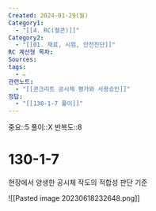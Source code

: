 ```yaml
---
Created: 2024-01-29(월)
Category1:
  - "[[4. RC(철콘)]]"
Category2:
  - "[[01. 재료, 시험, 안전진단]]"
RC 계산형 목차: 
Sources: 
tags:
  - ✏️
관련노트:
  - "[[콘크리트 공시체 평가와 사용승인]]"
정답:
  - "[[130-1-7 풀이]]"
---
```

중요::5
풀이::X
반복도::8
#  130-1-7

현장에서 양생한 공시체 작도의 적합성 판단 기준

![[Pasted image 20230618232648.png]]